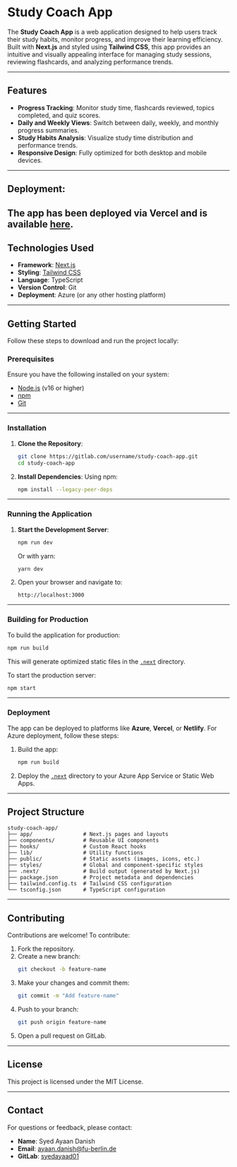 # Study Coach App

The **Study Coach App** is a web application designed to help users track their study habits, monitor progress, and improve their learning efficiency. Built with **Next.js** and styled using **Tailwind CSS**, this app provides an intuitive and visually appealing interface for managing study sessions, reviewing flashcards, and analyzing performance trends.

---

## Features

- **Progress Tracking**: Monitor study time, flashcards reviewed, topics completed, and quiz scores.
- **Daily and Weekly Views**: Switch between daily, weekly, and monthly progress summaries.
- **Study Habits Analysis**: Visualize study time distribution and performance trends.
- **Responsive Design**: Fully optimized for both desktop and mobile devices.

---
## Deployment:
The app has been deployed via Vercel and is available [here](llm-study-coach.vercel.app).
---



## Technologies Used

- **Framework**: [Next.js](https://nextjs.org/)
- **Styling**: [Tailwind CSS](https://tailwindcss.com/)
- **Language**: TypeScript
- **Version Control**: Git
- **Deployment**: Azure (or any other hosting platform)

---

## Getting Started

Follow these steps to download and run the project locally:

### Prerequisites

Ensure you have the following installed on your system:

- [Node.js](https://nodejs.org/) (v16 or higher)
- [npm](https://www.npmjs.com/)
- [Git](https://git-scm.com/)

---

### Installation

1. **Clone the Repository**:
   ```bash
   git clone https://gitlab.com/username/study-coach-app.git
   cd study-coach-app
   ```

2. **Install Dependencies**:
   Using npm:
   ```bash
   npm install --legacy-peer-deps
   ```

---

### Running the Application

1. **Start the Development Server**:
   ```bash
   npm run dev
   ```
   Or with yarn:
   ```bash
   yarn dev
   ```

2. Open your browser and navigate to:
   ```
   http://localhost:3000
   ```

---

### Building for Production

To build the application for production:

```bash
npm run build
```

This will generate optimized static files in the [`.next`](.next ) directory.

To start the production server:

```bash
npm start
```

---

### Deployment

The app can be deployed to platforms like **Azure**, **Vercel**, or **Netlify**. For Azure deployment, follow these steps:

1. Build the app:
   ```bash
   npm run build
   ```

2. Deploy the [`.next`](.next ) directory to your Azure App Service or Static Web Apps.

---

## Project Structure

```plaintext
study-coach-app/
├── app/                # Next.js pages and layouts
├── components/         # Reusable UI components
├── hooks/              # Custom React hooks
├── lib/                # Utility functions
├── public/             # Static assets (images, icons, etc.)
├── styles/             # Global and component-specific styles
├── .next/              # Build output (generated by Next.js)
├── package.json        # Project metadata and dependencies
├── tailwind.config.ts  # Tailwind CSS configuration
└── tsconfig.json       # TypeScript configuration
```

---

## Contributing

Contributions are welcome! To contribute:

1. Fork the repository.
2. Create a new branch:
   ```bash
   git checkout -b feature-name
   ```
3. Make your changes and commit them:
   ```bash
   git commit -m "Add feature-name"
   ```
4. Push to your branch:
   ```bash
   git push origin feature-name
   ```
5. Open a pull request on GitLab.

---

## License

This project is licensed under the MIT License.

---

## Contact

For questions or feedback, please contact:

- **Name**: Syed Ayaan Danish
- **Email**: [ayaan.danish@fu-berlin.de](mailto:ayaan.danish@fu-berlin.de)
- **GitLab**: [syedayaad01](https://git.imp.fu-berlin.de/syedayaad01)
